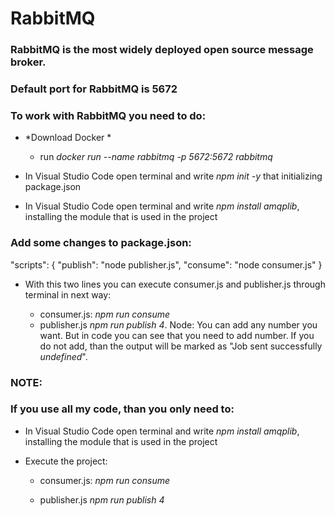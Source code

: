 # RabbitMQ

### RabbitMQ is the most widely deployed open source message broker.
### Default port for RabbitMQ is 5672

### To work with RabbitMQ you need to do:

 - *Download Docker *
   
   - run *docker run --name rabbitmq -p 5672:5672 rabbitmq*
 
 - In Visual Studio Code open terminal and write *npm init -y* that initializing package.json
 - In Visual Studio Code open terminal and write *npm install amqplib*, installing the module that is used in the project
 
### Add some changes to package.json:

 "scripts": {
    "publish": "node publisher.js",
    "consume": "node consumer.js"
  }
 
 - With this two lines you can execute consumer.js and publisher.js through terminal in next way:
 
   - consumer.js: *npm run consume*
   - publisher.js *npm run publish 4*. Node: You can add any number you want. But in code you can see that you need to add number. If you do not add, than the output will be marked as "Job sent successfully *undefined*".
 
 ### NOTE:
 
 ### If you use all my code, than you only need to: 
 
 - In Visual Studio Code open terminal and write *npm install amqplib*, installing the module that is used in the project
 
 - Execute the project:
 
   - consumer.js: *npm run consume*
   
   - publisher.js *npm run publish 4*
 

 

